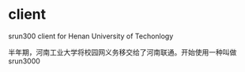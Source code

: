 client
======

srun300 client for Henan University of Techonlogy

半年期，河南工业大学将校园网义务移交给了河南联通。开始使用一种叫做srun3000
